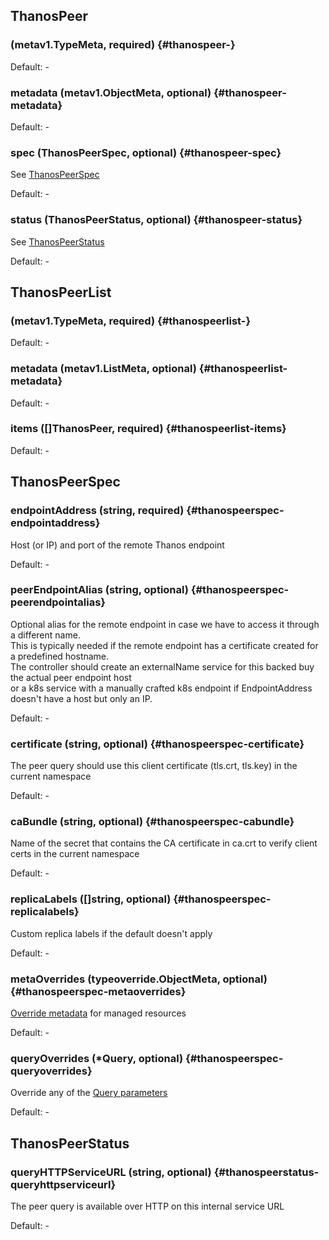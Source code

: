 ## ThanosPeer

###  (metav1.TypeMeta, required) {#thanospeer-}

Default: -

### metadata (metav1.ObjectMeta, optional) {#thanospeer-metadata}

Default: -

### spec (ThanosPeerSpec, optional) {#thanospeer-spec}

See [ThanosPeerSpec](#thanospeerspec)<br>

Default: -

### status (ThanosPeerStatus, optional) {#thanospeer-status}

See [ThanosPeerStatus](#thanospeerstatus)<br>

Default: -


## ThanosPeerList

###  (metav1.TypeMeta, required) {#thanospeerlist-}

Default: -

### metadata (metav1.ListMeta, optional) {#thanospeerlist-metadata}

Default: -

### items ([]ThanosPeer, required) {#thanospeerlist-items}

Default: -


## ThanosPeerSpec

### endpointAddress (string, required) {#thanospeerspec-endpointaddress}

Host (or IP) and port of the remote Thanos endpoint<br>

Default: -

### peerEndpointAlias (string, optional) {#thanospeerspec-peerendpointalias}

Optional alias for the remote endpoint in case we have to access it through a different name.<br>This is typically needed if the remote endpoint has a certificate created for a predefined hostname.<br>The controller should create an externalName service for this backed buy the actual peer endpoint host<br>or a k8s service with a manually crafted k8s endpoint if EndpointAddress doesn't have a host but only an IP.<br>

Default: -

### certificate (string, optional) {#thanospeerspec-certificate}

The peer query should use this client certificate (tls.crt, tls.key) in the current namespace<br>

Default: -

### caBundle (string, optional) {#thanospeerspec-cabundle}

Name of the secret that contains the CA certificate in ca.crt to verify client certs in the current namespace<br>

Default: -

### replicaLabels ([]string, optional) {#thanospeerspec-replicalabels}

Custom replica labels if the default doesn't apply<br>

Default: -

### metaOverrides (typeoverride.ObjectMeta, optional) {#thanospeerspec-metaoverrides}

[Override metadata](../overrides/override/#objectmeta) for managed resources<br>

Default: -

### queryOverrides (*Query, optional) {#thanospeerspec-queryoverrides}

Override any of the [Query parameters](../thanos_types/#query)<br>

Default: -


## ThanosPeerStatus

### queryHTTPServiceURL (string, optional) {#thanospeerstatus-queryhttpserviceurl}

The peer query is available over HTTP on this internal service URL<br>

Default: -


